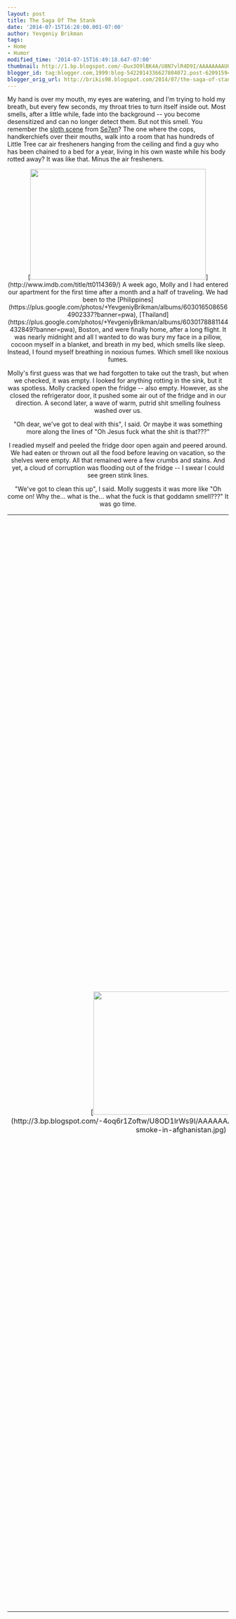 ```yaml
---
layout: post
title: The Saga Of The Stank
date: '2014-07-15T16:28:00.001-07:00'
author: Yevgeniy Brikman
tags:
- Home
- Humor
modified_time: '2014-07-15T16:49:18.647-07:00'
thumbnail: http://1.bp.blogspot.com/-Dux3O9lBK4A/U8N7vlR4D9I/AAAAAAAAU0A/56KHjuJcp-U/s72-c/Se7en5.jpg
blogger_id: tag:blogger.com,1999:blog-5422014336627804072.post-6209159407511361752
blogger_orig_url: http://brikis98.blogspot.com/2014/07/the-saga-of-stank.html
---
```


My hand is over my mouth, my eyes are watering, and I'm trying to hold my 
breath, but every few seconds, my throat tries to turn itself inside out. Most 
smells, after a little while, fade into the background -- you become 
desensitized and can no longer detect them. But not this smell. You remember 
the [sloth scene](https://www.youtube.com/watch?v=F7J02CRoYUk&amp;feature=kp) 
from [Se7en](http://www.imdb.com/title/tt0114369/)? The one where the cops, 
handkerchiefs over their mouths, walk into a room that has hundreds of Little 
Tree car air fresheners hanging from the ceiling and find a guy who has been 
chained to a bed for a year, living in his own waste while his body rotted 
away? It was like that. Minus the air fresheners. 

<div class="separator" style="clear: both; text-align: center;">[<img 
border="0" 
src="http://1.bp.blogspot.com/-Dux3O9lBK4A/U8N7vlR4D9I/AAAAAAAAU0A/56KHjuJcp-U/s1600/Se7en5.jpg" 
height="251" width="400" />](http://www.imdb.com/title/tt0114369/) 
A week ago, Molly and I had entered our apartment for the first time after a 
month and a half of traveling. We had been to the 
[Philippines](https://plus.google.com/photos/+YevgeniyBrikman/albums/6030165086564902337?banner=pwa), 
[Thailand](https://plus.google.com/photos/+YevgeniyBrikman/albums/6030178881144432849?banner=pwa), 
Boston, and were finally home, after a long flight. It was nearly midnight and 
all I wanted to do was bury my face in a pillow, cocoon myself in a blanket, 
and breath in my bed, which smells like sleep. Instead, I found myself 
breathing in noxious fumes. Which smell like noxious fumes. 

Molly's first guess was that we had forgotten to take out the trash, but when 
we checked, it was empty. I looked for anything rotting in the sink, but it 
was spotless. Molly cracked open the fridge -- also empty. However, as she 
closed the refrigerator door, it pushed some air out of the fridge and in our 
direction. A second later, a wave of warm, putrid shit smelling foulness 
washed over us. 

"Oh dear, we've got to deal with this", I said. Or maybe it was something more 
along the lines of "Oh Jesus fuck what the shit is that???" 

I readied myself and peeled the fridge door open again and peered around. We 
had eaten or thrown out all the food before leaving on vacation, so the 
shelves were empty. All that remained were a few crumbs and stains. And yet, a 
cloud of corruption was flooding out of the fridge -- I swear I could see 
green stink lines. 

"We've got to clean this up", I said. Molly suggests it was more like "Oh come 
on! Why the... what is the... what the fuck is that goddamn smell???" It was 
go time. 

<table align="center" cellpadding="0" cellspacing="0" 
class="tr-caption-container" style="margin-left: auto; margin-right: auto; 
text-align: center;"><td style="text-align: center;">[<img border="0" 
src="http://3.bp.blogspot.com/-4oq6r1Zoftw/U8OD1IrWs9I/AAAAAAAAU0Q/Qhyk9OggeiE/s1600/green-smoke-in-afghanistan.jpg" 
height="280" width="400" 
/>](http://3.bp.blogspot.com/-4oq6r1Zoftw/U8OD1IrWs9I/AAAAAAAAU0Q/Qhyk9OggeiE/s1600/green-smoke-in-afghanistan.jpg)<td 
class="tr-caption" style="text-align: center;">Approximate re-enactment of me 
approaching the fridgeMolly and I began pulling out the shelves and drawers 
and washing them. The fumes of -- what was it? Rotten eggs and a dead skunk 
floating in a bath of spoiled milk? -- continued to waft through the 
apartment. We were finally on the last shelf when I randomly decided to peer 
into the freezer. Although the fridge was empty, we had left the freezer 
running to preserve frozen goods and various condiments. I peered around and 
saw a package of ravioli, a bag of Ikea meatballs, a bottle of maple syrup, 
some pink liquid, and then, wait a second, on the door... Oh god, what the 
hell was that?? 

I slammed the freezer door shut. 

<table align="center" cellpadding="0" cellspacing="0" 
class="tr-caption-container" style="margin-left: auto; margin-right: auto; 
text-align: center;"><td style="text-align: center;">[<img border="0" 
src="http://1.bp.blogspot.com/-JDwUjRqwD4A/U8OMo5Jbs3I/AAAAAAAAU0c/4oEkWbic34Y/s1600/Alien-egg-aliens.jpg" 
height="320" width="260" 
/>](http://1.bp.blogspot.com/-JDwUjRqwD4A/U8OMo5Jbs3I/AAAAAAAAU0c/4oEkWbic34Y/s1600/Alien-egg-aliens.jpg)<td 
class="tr-caption" style="text-align: center;">The 
[creature](http://aliens.wikia.com/wiki/Facehugger) I thought I had seen on my 
freezer doorMy brain was still processing what I had seen. Unfortunately, 
shutting the freezer door had pushed out a new cloud of noxious gas that 
nearly knocked me unconscious. As I came to, I began to wonder: why did the 
freezer smell worse than the fridge? Why was there an Alien facehugger on my 
freezer door? But most of all, I couldn't get out of my mind the pink liquid 
in the freezer. 

Wait a minute, why was there *liquid* in my freezer? 

I took a peek at the controls in the fridge: 

<div class="separator" style="clear: both; text-align: center;">[<img 
border="0" 
src="http://1.bp.blogspot.com/-ucu9X4yymjg/U8OM-w76PvI/AAAAAAAAU0k/DXoXKP2nxkY/s1600/fridge.png" 
/>](http://1.bp.blogspot.com/-ucu9X4yymjg/U8OM-w76PvI/AAAAAAAAU0k/DXoXKP2nxkY/s1600/fridge.png) 
Pop quiz: what happens if you leave the freezer setting at "4", but turn the 
refrigerator setting to "off"? Did you say that *both *the freezer and 
refrigerator shut off? Because that's exactly what happened. For the entire 
time we were traveling. That's 1.5 months. 

For six weeks, some monstrosity had been stewing, growing, incubating in my 
freezer. We had been scrubbing the refrigerator shelves, but all this time, 
the real evil lay quietly above. But what was it? What fiend lay in waiting? 

<div class="separator" style="clear: both; text-align: center;">[<img 
border="0" 
src="http://2.bp.blogspot.com/-2HPllUEW2j8/U8OPAV918nI/AAAAAAAAU0w/dZgE5MsHYJ8/s1600/72.jpg" 
height="225" width="400" 
/>](http://2.bp.blogspot.com/-2HPllUEW2j8/U8OPAV918nI/AAAAAAAAU0w/dZgE5MsHYJ8/s1600/72.jpg) 
I had to know. But I didn't want to know. Molly and I stared at each other. 
Our imaginations danced. Within the freezer, there lurked unknown dangers, and 
I felt naked. Actually, I was mostly naked, because I had stripped down after 
noticing that the putrid smell was getting in my clothes. I searched the house 
for some protection and found... a single glove. Not zero, not two, but one 
glove. Seriously, I don't understand why you would have just a single rubber 
glove, but there you have it. It was purple. 

I also found a bottle of Lysol, but it was almost empty. So there I was, 
wearing a pair of boxers and a single rubber glove, holding a bottle of Lysol, 
heading into the den of a dragon that could peel the armor off an Abrams tank 
with a single breath. 

<div class="separator" style="clear: both; text-align: center;">[<img 
border="0" 
src="http://4.bp.blogspot.com/-RjMq0HfBh68/U8OSIbwiWpI/AAAAAAAAU08/3pNnDO93wsk/s1600/Don_Quixote.jpg" 
height="251" width="400" 
/>](http://4.bp.blogspot.com/-RjMq0HfBh68/U8OSIbwiWpI/AAAAAAAAU08/3pNnDO93wsk/s1600/Don_Quixote.jpg)I 
closed my eyes and pulled at the freezer door. As it swung open, I caught 
sight of a pint of Ben and Jerry's ice cream that had transformed into a 
Xenomorph egg. No, that's not right. The ice cream had spawned a huge blob of 
mold that tore through the lid and crawled, stretched, and oozed its fuzzy 
blue green body up the freezer door. I brought the lysol up, took aim... but I 
was too late. As the door swung a bit further, the full power of the smell hit 
me. 

Later, when I told this story to my sister, she asked why I didn't take a 
picture of the mold. The answer is that this was not mold. This was biological 
warfare, a weapon of mass destruction, the poison gas from the Hunger Games 
that causes your skin to burst into boils on contact. As the toxic cloud 
washed over me, it was as if millions of voices suddenly cried out in 
terror... and then farted. A smell so foul that we gave it a name: it became 
known as *The Stank*. This was no time for selfies. 

My senses returned to me and I went to war. With one hand, I shoveled all the 
food left in the freezer into the trash. With the other, I began spraying with 
lysol. And I kept spraying. And spraying. And spraying. And spraying some 
more. 

<table align="center" cellpadding="0" cellspacing="0" 
class="tr-caption-container" style="margin-left: auto; margin-right: auto; 
text-align: center;"><td style="text-align: center;">[<img border="0" 
src="http://1.bp.blogspot.com/-pWWEn_dC0nY/U8OWvVj6ZNI/AAAAAAAAU1I/4RoaPujJETg/s1600/preadtor-minigun-rampage-o.gif" 
/>](http://1.bp.blogspot.com/-pWWEn_dC0nY/U8OWvVj6ZNI/AAAAAAAAU1I/4RoaPujJETg/s1600/preadtor-minigun-rampage-o.gif)<td 
class="tr-caption" style="text-align: center;">A reenactment of our battle 
against The Stank.Finally, the bottle was empty. Now, the hard part. I had to 
wipe it all down. That meant reaching my hand - the one gloved hand - into The 
Stank. This had all the appeal of reaching straight into Satan's asshole. 

I don't really remember what happened next. Somehow, hours later, I was 
huddled in corner of the shower, knees pressed to my chest. No amount of soap 
could wash out The Stank. 

But our battle was not finished. The next day, the freezer still smelled 
horrible. We washed everything with soap and water. Then we tried baking soda 
and water. Then vinegar and water. Then we realized it isn't a great idea to 
mix baking soda and vinegar, unless, of course, you're trying to create a 
[volcano](http://chemistry.about.com/cs/howtos/ht/buildavolcano.htm) for your 
4th grade science fair. 

The next day, the smell was still there. We went out and bought an anti-mold 
spray that contained bleach. We filled the fridge and freezer with the stuff 
and let the chlorine gas waft through it. It didn't help. 

Then we filled the fridge with smell absorbers: baking soda, charcoal, coffee 
grinds, oatmeal. We packed plates, bowls, and cookie trays full of the stuff 
and arranged it in the fridge. It looked like an altar of offerings to a 
vengeful god. It was our tribute to The Stank. It was not enough. 

<div class="separator" style="clear: both; text-align: center;">[<img 
border="0" 
src="http://3.bp.blogspot.com/-oq7rnmVY8MU/U8Of4AeVPiI/AAAAAAAAU1g/Hc0YxeZ63mY/s1600/tumblr_lu308jMkrz1qe0eclo1_r33_500.gif" 
height="175" width="400" 
/>](http://3.bp.blogspot.com/-oq7rnmVY8MU/U8Of4AeVPiI/AAAAAAAAU1g/Hc0YxeZ63mY/s1600/tumblr_lu308jMkrz1qe0eclo1_r33_500.gif) 
Worse yet, The Stank followed us. A smell that powerful doesn't just go away 
when you leave the house. You begin to imagine The Stank everywhere you go. 
The funky cheese at the fancy restaurant reminds you of The Stank; the 
bathroom at the library smells of Stank; does that guy on the treadmill have 
terrible body odor or is that The Stank too? Wait, do *I* smell like The 
Stank? Have I *become* The Stank? 

We spent a full week trying every remedy imaginable. We took out shelves, we 
unscrewed panels, we scrubbed, wiped, sprayed, brushed, and polished every 
surface. Every visible inch of the fridge became a shiny, unnatural white. But 
despite it all, The Stank remained. 

Finally, today, we ordered a new fridge. The Stank won. 

<div class="separator" style="clear: both; text-align: center;">[<img 
border="0" 
src="http://4.bp.blogspot.com/-YF5BH25mNoc/U8OctOe6wGI/AAAAAAAAU1U/m7FyfyxHp3M/s1600/oneshotrevolver.jpg" 
height="281" width="400" 
/>](http://4.bp.blogspot.com/-YF5BH25mNoc/U8OctOe6wGI/AAAAAAAAU1U/m7FyfyxHp3M/s1600/oneshotrevolver.jpg) 

So, kids, here's the moral of the story: 
1. **Fuck the environment**. We tried to be green -- to save a little energy 
by shutting off the fridge during our trip. In return, we got The Stank. In 
fact, once you factor in all the chemical cleaning products, the rolls of 
paper towels, the years of our lives lost breathing in spores and cleaning 
agents, and the need to buy and ship a new fridge, I'm not entirely convinced 
our conservation efforts paid off. 
1. **Fuck bad design**. If your fridge has separate control knobs for the 
fridge and freezer, perhaps they should really be separate? [Learn 
design](http://www.amazon.com/Design-Everyday-Things-Donald-Norman/dp/0465067107), 
learn the [principle of least 
surprise](http://en.wikipedia.org/wiki/Principle_of_least_astonishment), and 
[don't make me 
think](http://www.amazon.com/Dont-Make-Me-Think-Usability/dp/0321344758). 